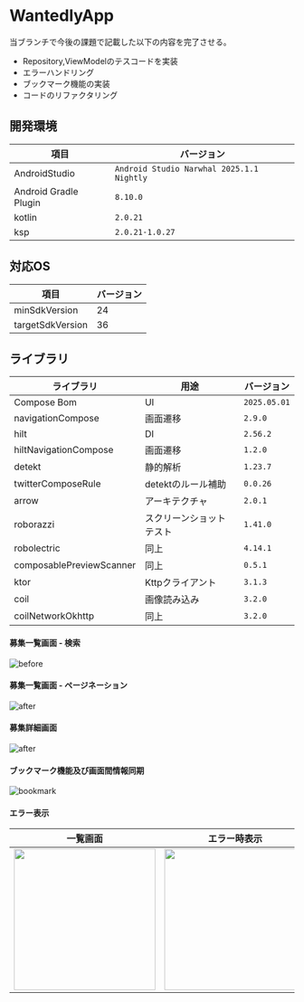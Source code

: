 # WantedlyApp
当ブランチで今後の課題で記載した以下の内容を完了させる。
- Repository,ViewModelのテスコードを実装
- エラーハンドリング
- ブックマーク機能の実装
- コードのリファクタリング


## 開発環境

| 項目 | バージョン |
|---|---|
| AndroidStudio | `Android Studio Narwhal 2025.1.1 Nightly` |
| Android Gradle Plugin | `8.10.0` |
| kotlin | `2.0.21` |
| ksp | `2.0.21-1.0.27` |

## 対応OS

| 項目 | バージョン |
|---|---|
| minSdkVersion | 24 |
| targetSdkVersion | 36 |

## ライブラリ

| ライブラリ | 用途 | バージョン |
| --- | --- | --- |
| Compose Bom | UI | `2025.05.01` |
| navigationCompose | 画面遷移 | `2.9.0` |
| hilt | DI | `2.56.2` |
| hiltNavigationCompose | 画面遷移 | `1.2.0` |
| detekt | 静的解析 | `1.23.7` |
| twitterComposeRule | detektのルール補助 | `0.0.26` |
| arrow | アーキテクチャ | `2.0.1` |
| roborazzi | スクリーンショットテスト | `1.41.0` |
| robolectric | 同上 | `4.14.1` |
| composablePreviewScanner | 同上 | `0.5.1` |
| ktor | Kttpクライアント | `3.1.3` |
| coil | 画像読み込み | `3.2.0` |
| coilNetworkOkhttp | 同上 | `3.2.0` |

#### 募集一覧画面 - 検索
![before](https://github.com/user-attachments/assets/d912c7cf-fad5-4672-b0f2-c1b1720729ee)

#### 募集一覧画面 - ページネーション
![after](https://github.com/user-attachments/assets/47b95488-0986-40f5-8ae3-ba3879d647bd)

#### 募集詳細画面
![after](https://github.com/user-attachments/assets/7ff92802-ff86-4eb4-8772-6fc7b9b71e81)

#### ブックマーク機能及び画面間情報同期
![bookmark](https://github.com/user-attachments/assets/0400dea6-bfce-40b6-8933-e0b971df0c08)

#### エラー表示
| 一覧画面 | エラー時表示 |
| --- | --- |
|<img width=250 src=https://github.com/user-attachments/assets/56779979-d5c1-4730-808c-278280767897>|<img width=250 src=https://github.com/user-attachments/assets/700ae1c1-d8e2-4ffb-bb41-b16e601c5e82>|
